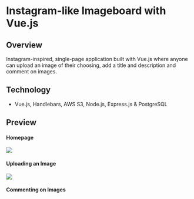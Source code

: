 

# Instagram-like Imageboard with Vue.js

## Overview

Instagram-inspired, single-page application built with Vue.js where anyone can upload an image of their choosing, add a title and description and comment on images. 

## Technology

- Vue.js, Handlebars, AWS S3, Node.js, Express.js & PostgreSQL

## Preview

#### Homepage

<img src='./homepage.gif' />

#### Uploading an Image

<img src='./uploadimage.gif' />

#### Commenting on Images

